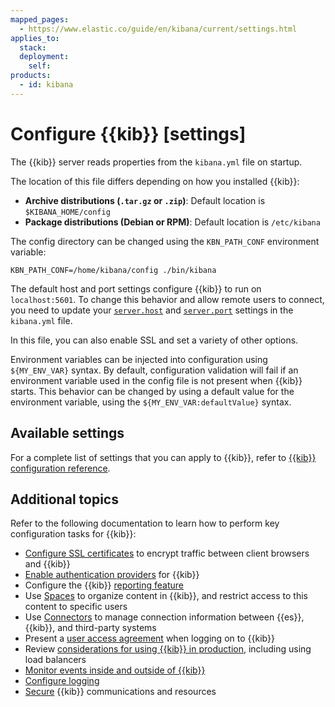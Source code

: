 ```yaml
---
mapped_pages:
  - https://www.elastic.co/guide/en/kibana/current/settings.html
applies_to:
  stack:
  deployment:
    self:
products:
  - id: kibana
---
```


# Configure {{kib}} [settings]

The {{kib}} server reads properties from the `kibana.yml` file on startup. 

The location of this file differs depending on how you installed {{kib}}:

* **Archive distributions (`.tar.gz` or `.zip`)**: Default location is `$KIBANA_HOME/config`
* **Package distributions (Debian or RPM)**: Default location is `/etc/kibana`

The config directory can be changed using the `KBN_PATH_CONF` environment variable:

```text
KBN_PATH_CONF=/home/kibana/config ./bin/kibana
```

The default host and port settings configure {{kib}} to run on `localhost:5601`. To change this behavior and allow remote users to connect, you need to update your [`server.host`](kibana://reference/configuration-reference/general-settings.md#server-host) and [`server.port`](kibana://reference/configuration-reference/general-settings.md#server-port) settings in the `kibana.yml` file.

In this file, you can also enable SSL and set a variety of other options.

Environment variables can be injected into configuration using `${MY_ENV_VAR}` syntax. By default, configuration validation will fail if an environment variable used in the config file is not present when {{kib}} starts. This behavior can be changed by using a default value for the environment variable, using the `${MY_ENV_VAR:defaultValue}` syntax.

## Available settings

For a complete list of settings that you can apply to {{kib}}, refer to [{{kib}} configuration reference](kibana://reference/configuration-reference.md).

## Additional topics

Refer to the following documentation to learn how to perform key configuration tasks for {{kib}}: 

* [Configure SSL certificates](/deploy-manage/security/set-up-basic-security-plus-https.md#encrypt-kibana-browser) to encrypt traffic between client browsers and {{kib}}
* [Enable authentication providers](/deploy-manage/users-roles/cluster-or-deployment-auth/kibana-authentication.md) for {{kib}}
* Configure the {{kib}} [reporting feature](/deploy-manage/kibana-reporting-configuration.md)
* Use [Spaces](/deploy-manage/manage-spaces.md) to organize content in {{kib}}, and restrict access to this content to specific users
* Use [Connectors](/deploy-manage/manage-connectors.md) to manage connection information between {{es}}, {{kib}}, and third-party systems
* Present a [user access agreement](/deploy-manage/users-roles/cluster-or-deployment-auth/access-agreement.md) when logging on to {{kib}}
* Review [considerations for using {{kib}} in production](/deploy-manage/production-guidance/kibana-in-production-environments.md), including using load balancers
* [Monitor events inside and outside of {{kib}}](/deploy-manage/monitor.md)
* [Configure logging](/deploy-manage/monitor/logging-configuration.md)
* [Secure](/deploy-manage/security.md) {{kib}} communications and resources